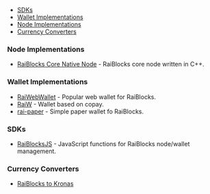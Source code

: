 * [SDKs](#SDKs)
* [Wallet Implementations](#WalletImplementations)
* [Node Implementations](#NodeImplementations)
* [Currency Converters](#RaiBlocksCurrencyConverters)




### Node Implementations
<a name="NodeImplementations"></a>
* [RaiBlocks Core Native Node](https://github.com/clemahieu/raiblocks) - RaiBlocks core node written in C++.


### Wallet Implementations
<a name="WalletImplementations"></a>
* [RaiWebWallet](https://github.com/jaimehgb/RaiWebWallet) - Popular web wallet for RaiBlocks.
* [RaiW](https://github.com/gokr/raiw) - Wallet based on copay.
* [rai-paper](https://github.com/Blootoon/rai-paper) -  Simple paper wallet fo RaiBlocks.


### SDKs
<a name="SDKs"></a>
* [RaiBlocksJS](https://github.com/jaimehgb/RaiBlocksJS) - JavaScript functions for RaiBlocks node/wallet management.

### Currency Converters
<a name="RaiBlocksCurrencyConverters"></a>
* [RaiBlocks to Kronas](http://raiw.krampe.se/value.html?currency=raiblocks&to=sek&value=123)


